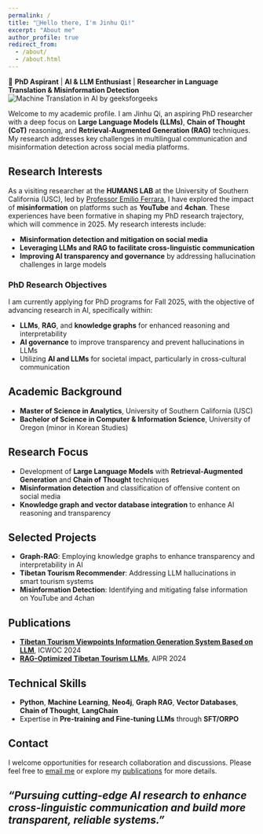 ```yaml
---
permalink: /
title: "👋Hello there, I'm Jinhu Qi!"
excerpt: "About me"
author_profile: true
redirect_from: 
  - /about/
  - /about.html
---
```


🔬 **PhD Aspirant** | **AI & LLM Enthusiast** | **Researcher in Language Translation & Misinformation Detection**
![Machine Translation in AI by geeksforgeeks](https://media.geeksforgeeks.org/wp-content/uploads/20231226141038/Machine-Translation-Model.png)

Welcome to my academic profile. I am Jinhu Qi, an aspiring PhD researcher with a deep focus on **Large Language Models (LLMs)**, **Chain of Thought (CoT)** reasoning, and **Retrieval-Augmented Generation (RAG)** techniques. My research addresses key challenges in multilingual communication and misinformation detection across social media platforms.

## Research Interests

As a visiting researcher at the **HUMANS LAB** at the University of Southern California (USC), led by [Professor Emilio Ferrara](http://www.emilio.ferrara.name/), I have explored the impact of **misinformation** on platforms such as **YouTube** and **4chan**. These experiences have been formative in shaping my PhD research trajectory, which will commence in 2025. My research interests include:

- **Misinformation detection and mitigation on social media**  
- **Leveraging LLMs and RAG to facilitate cross-linguistic communication**  
- **Improving AI transparency and governance** by addressing hallucination challenges in large models

### PhD Research Objectives

I am currently applying for PhD programs for Fall 2025, with the objective of advancing research in AI, specifically within:

- **LLMs**, **RAG**, and **knowledge graphs** for enhanced reasoning and interpretability  
- **AI governance** to improve transparency and prevent hallucinations in LLMs  
- Utilizing **AI and LLMs** for societal impact, particularly in cross-cultural communication

## Academic Background

- **Master of Science in Analytics**, University of Southern California (USC)  
- **Bachelor of Science in Computer & Information Science**, University of Oregon (minor in Korean Studies)

## Research Focus

- Development of **Large Language Models** with **Retrieval-Augmented Generation** and **Chain of Thought** techniques  
- **Misinformation detection** and classification of offensive content on social media  
- **Knowledge graph and vector database integration** to enhance AI reasoning and transparency

## Selected Projects

- **Graph-RAG**: Employing knowledge graphs to enhance transparency and interpretability in AI  
- **Tibetan Tourism Recommender**: Addressing LLM hallucinations in smart tourism systems  
- **Misinformation Detection**: Identifying and mitigating false information on YouTube and 4chan

## Publications

- **[Tibetan Tourism Viewpoints Information Generation System Based on LLM](https://arxiv.org/abs/2407.13561)**, ICWOC 2024  
- **[RAG-Optimized Tibetan Tourism LLMs](https://arxiv.org/abs/2408.12003)**, AIPR 2024  

## Technical Skills

- **Python**, **Machine Learning**, **Neo4j**, **Graph RAG**, **Vector Databases**, **Chain of Thought**, **LangChain**  
- Expertise in **Pre-training and Fine-tuning LLMs** through **SFT/ORPO**

## Contact

I welcome opportunities for research collaboration and discussions. Please feel free to [email me](mailto:qijinhu1218@gmail.com) or explore my [publications](https://scholar.google.com/citations?user=chfNrdYAAAAJ&hl=en) for more details.

_“Pursuing cutting-edge AI research to enhance cross-linguistic communication and build more transparent, reliable systems.”_  
------

